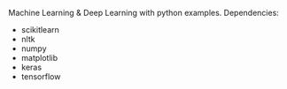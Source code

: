 Machine Learning & Deep Learning with python examples.
Dependencies:
* scikitlearn
* nltk
* numpy
* matplotlib
* keras
* tensorflow
